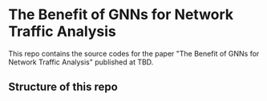# The Benefit of GNNs for Network Traffic Analysis

This repo contains the source codes for the paper "The Benefit of GNNs for Network Traffic Analysis" published at TBD.

## Structure of this repo
